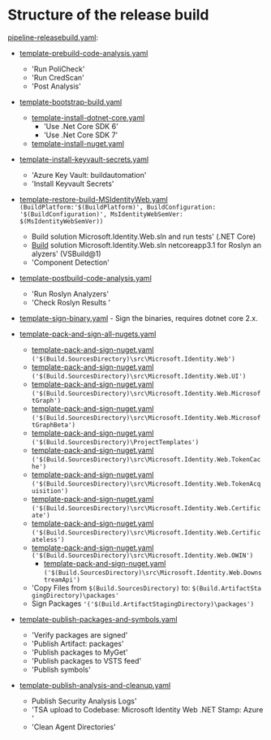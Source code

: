 # Structure of the release build

[pipeline-releasebuild.yaml](pipeline-releasebuild.yaml):
- [template-prebuild-code-analysis.yaml](template-prebuild-code-analysis.yaml)
  - 'Run PoliCheck'
  - 'Run CredScan'
  - 'Post Analysis'
- [template-bootstrap-build.yaml](template-bootstrap-build.yaml)
  - [template-install-dotnet-core.yaml](template-install-dotnet-core.yaml)
    - 'Use .Net Core SDK 6'
    - 'Use .Net Core SDK 7'
  - [template-install-nuget.yaml](template-install-nuget.yaml)
- [template-install-keyvault-secrets.yaml](template-install-keyvault-secrets.yaml)
  - 'Azure Key Vault: buildautomation'
  - 'Install Keyvault Secrets'

- [template-restore-build-MSIdentityWeb.yaml](template-restore-build-MSIdentityWeb.yaml) `(BuildPlatform:'$(BuildPlatform)', BuildConfiguration: '$(BuildConfiguration)', MsIdentityWebSemVer: $(MsIdentityWebSemVer))`
  - Build solution Microsoft.Identity.Web.sln and run tests' (.NET Core)
  - [Build](template-restore-build-MSIdentityWeb.yaml) solution Microsoft.Identity.Web.sln netcoreapp3.1 for Roslyn analyzers' (VSBuild@1)
  - 'Component Detection'
- [template-postbuild-code-analysis.yaml](template-postbuild-code-analysis.yaml)
  - 'Run Roslyn Analyzers'
  - 'Check Roslyn Results '
- [template-sign-binary.yaml](template-sign-binary.yaml) - Sign the binaries, requires dotnet core 2.x.
- [template-pack-and-sign-all-nugets.yaml](template-pack-and-sign-all-nugets.yaml)
  - [template-pack-and-sign-nuget.yaml](template-pack-and-sign-nuget.yaml) `('$(Build.SourcesDirectory)\src\Microsoft.Identity.Web')`
  - [template-pack-and-sign-nuget.yaml](template-pack-and-sign-nuget.yaml) `('$(Build.SourcesDirectory)\src\Microsoft.Identity.Web.UI')`
  - [template-pack-and-sign-nuget.yaml](template-pack-and-sign-nuget.yaml) `('$(Build.SourcesDirectory)\src\Microsoft.Identity.Web.MicrosoftGraph')`
  - [template-pack-and-sign-nuget.yaml](template-pack-and-sign-nuget.yaml) `('$(Build.SourcesDirectory)\src\Microsoft.Identity.Web.MicrosoftGraphBeta')`
  - [template-pack-and-sign-nuget.yaml](template-pack-and-sign-nuget.yaml) `('$(Build.SourcesDirectory)\ProjectTemplates')`
  - [template-pack-and-sign-nuget.yaml](template-pack-and-sign-nuget.yaml) `('$(Build.SourcesDirectory)\src\Microsoft.Identity.Web.TokenCache')`
  - [template-pack-and-sign-nuget.yaml](template-pack-and-sign-nuget.yaml) `('$(Build.SourcesDirectory)\src\Microsoft.Identity.Web.TokenAcquisition')`
  - [template-pack-and-sign-nuget.yaml](template-pack-and-sign-nuget.yaml) `('$(Build.SourcesDirectory)\src\Microsoft.Identity.Web.Certificate')`
  - [template-pack-and-sign-nuget.yaml](template-pack-and-sign-nuget.yaml) `('$(Build.SourcesDirectory)\src\Microsoft.Identity.Web.Certificateless')`
  - [template-pack-and-sign-nuget.yaml](template-pack-and-sign-nuget.yaml) `('$(Build.SourcesDirectory)\src\Microsoft.Identity.Web.OWIN')`
    - [template-pack-and-sign-nuget.yaml](template-pack-and-sign-nuget.yaml) `('$(Build.SourcesDirectory)\src\Microsoft.Identity.Web.DownstreamApi')`
  - 'Copy Files from `$(Build.SourcesDirectory)` to: `$(Build.ArtifactStagingDirectory)\packages'`
  - Sign Packages `'('$(Build.ArtifactStagingDirectory)\packages')`
- [template-publish-packages-and-symbols.yaml](template-publish-packages-and-symbols.yaml)
  - 'Verify packages are signed'
  - 'Publish Artifact: packages'
  - 'Publish packages to MyGet'
  - 'Publish packages to VSTS feed'
  - 'Publish symbols'
- [template-publish-analysis-and-cleanup.yaml](template-publish-analysis-and-cleanup.yaml)
  - Publish Security Analysis Logs'
  - 'TSA upload to Codebase: Microsoft Identity Web .NET Stamp: Azure'
  - 'Clean Agent Directories'
